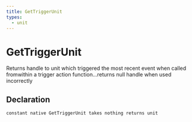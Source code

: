 ```yaml
---
title: GetTriggerUnit
types:
  - unit
---
```


# GetTriggerUnit
Returns handle to unit which triggered the most recent event when called fromwithin a trigger action function...returns null handle when used incorrectly

## Declaration

```jass
constant native GetTriggerUnit takes nothing returns unit
```
